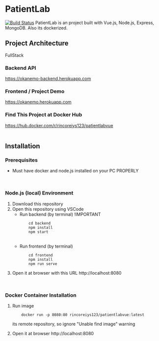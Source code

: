 # PatientLab
[![Build Status](https://travis-ci.org/joemccann/dillinger.svg?branch=master)](https://okanemo.herokuapp.com)
PatientLab is an project built with Vue.js, Node.js, Express, MongoDB. Also its dockerized.
<br/>

## Project Architecture 
FullStack
<br/>

### Backend API
https://okanemo-backend.herokuapp.com
<br/>

### Frontend / Project Demo
https://okanemo.herokuapp.com
<br/> 

### Find This Project at Docker Hub
https://hub.docker.com/r/rincoreiys123/patientlabvue
<br/>
<br/>

## Installation
### Prerequisites
- Must have docker and node.js installed on your PC PROPERLY
<br/>

### Node.js (local) Environment
1. Download this repository
2. Open this repository using VSCode 
    - Run backend (by terminal) !IMPORTANT
        ``` 
            cd backend
            npm install
            npm start
        ```
        <br/>
    - Run frontend (by terminal)
        ```
            cd frontend
            npm install
            npm run serve
        ```
3. Open it at browser with this URL http://localhost:8080   
<br/>

### Docker Container Installation
1. Run image 
    ```
        docker run -p 8080:80 rincoreiys123/patientlabvue:latest
    ```
    its remote repository, so ignore "Unable find image" warning

2. Open it at browser http://localhost:8080   
<br/>
    







